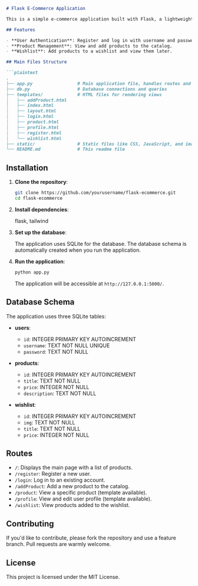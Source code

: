 ```markdown
# Flask E-Commerce Application

This is a simple e-commerce application built with Flask, a lightweight web framework for Python. The application allows users to register, log in, view products, add products, and manage a wishlist.

## Features

- **User Authentication**: Register and log in with username and password.
- **Product Management**: View and add products to the catalog.
- **Wishlist**: Add products to a wishlist and view them later.

## Main Files Structure

```plaintext
.
├── app.py                 # Main application file, handles routes and rendering
├── db.py                  # Database connections and queries
├── templates/             # HTML files for rendering views
│   ├── addProduct.html
│   ├── index.html
│   ├── layout.html
│   ├── login.html
│   ├── product.html
│   ├── profile.html
│   ├── register.html
│   └── wishlist.html
├── static/                # Static files like CSS, JavaScript, and images
└── README.md              # This readme file
```

## Installation

1. **Clone the repository**:

    ```bash
    git clone https://github.com/yourusername/flask-ecommerce.git
    cd flask-ecommerce
    ```

3. **Install dependencies**:

    flask, tailwind

4. **Set up the database**:

    The application uses SQLite for the database. The database schema is automatically created when you run the application.

5. **Run the application**:

    ```bash
    python app.py
    ```

    The application will be accessible at `http://127.0.0.1:5000/`.

## Database Schema

The application uses three SQLite tables:

- **users**:
    - `id`: INTEGER PRIMARY KEY AUTOINCREMENT
    - `username`: TEXT NOT NULL UNIQUE
    - `password`: TEXT NOT NULL

- **products**:
    - `id`: INTEGER PRIMARY KEY AUTOINCREMENT
    - `title`: TEXT NOT NULL
    - `price`: INTEGER NOT NULL
    - `description`: TEXT NOT NULL

- **wishlist**:
    - `id`: INTEGER PRIMARY KEY AUTOINCREMENT
    - `img`: TEXT NOT NULL
    - `title`: TEXT NOT NULL
    - `price`: INTEGER NOT NULL

## Routes

- `/`: Displays the main page with a list of products.
- `/register`: Register a new user.
- `/login`: Log in to an existing account.
- `/addProduct`: Add a new product to the catalog.
- `/product`: View a specific product (template available).
- `/profile`: View and edit user profile (template available).
- `/wishlist`: View products added to the wishlist.

## Contributing

If you'd like to contribute, please fork the repository and use a feature branch. Pull requests are warmly welcome.

## License

This project is licensed under the MIT License.
```
